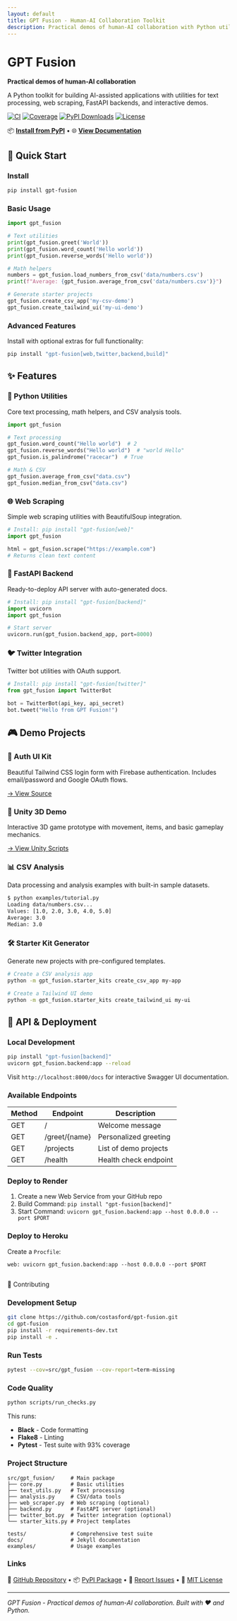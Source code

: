 ```yaml
---
layout: default
title: GPT Fusion - Human-AI Collaboration Toolkit
description: Practical demos of human-AI collaboration with Python utilities, web scraping, FastAPI backend, and more
---
```


# GPT Fusion

**Practical demos of human-AI collaboration**

A Python toolkit for building AI-assisted applications with utilities for text processing, web scraping, FastAPI backends, and interactive demos.

[![CI](https://github.com/costasford/gpt-fusion/actions/workflows/ci.yml/badge.svg)](https://github.com/costasford/gpt-fusion/actions/workflows/ci.yml)
[![Coverage](https://codecov.io/gh/costasford/gpt-fusion/branch/main/graph/badge.svg)](https://codecov.io/gh/costasford/gpt-fusion)
[![PyPI Downloads](https://img.shields.io/pypi/dm/gpt-fusion.svg)](https://pypi.org/project/gpt-fusion/)
[![License](https://img.shields.io/github/license/costasford/gpt-fusion)](https://github.com/costasford/gpt-fusion/blob/main/LICENSE)

📦 **[Install from PyPI](https://pypi.org/project/gpt-fusion/)** • 🌐 **[View Documentation](https://costasford.github.io/gpt-fusion/)**

## 🚀 Quick Start

### Install
```bash
pip install gpt-fusion
```

### Basic Usage
```python
import gpt_fusion

# Text utilities
print(gpt_fusion.greet('World'))
print(gpt_fusion.word_count('Hello world'))
print(gpt_fusion.reverse_words('Hello world'))

# Math helpers  
numbers = gpt_fusion.load_numbers_from_csv('data/numbers.csv')
print(f"Average: {gpt_fusion.average_from_csv('data/numbers.csv')}")

# Generate starter projects
gpt_fusion.create_csv_app('my-csv-demo')
gpt_fusion.create_tailwind_ui('my-ui-demo')
```

### Advanced Features
Install with optional extras for full functionality:
```bash
pip install "gpt-fusion[web,twitter,backend,build]"
```

## ✨ Features

### 🐍 Python Utilities
Core text processing, math helpers, and CSV analysis tools.
```python
import gpt_fusion

# Text processing
gpt_fusion.word_count("Hello world")  # 2
gpt_fusion.reverse_words("Hello world")  # "world Hello"
gpt_fusion.is_palindrome("racecar")  # True

# Math & CSV
gpt_fusion.average_from_csv("data.csv")
gpt_fusion.median_from_csv("data.csv")
```

### 🌐 Web Scraping
Simple web scraping utilities with BeautifulSoup integration.
```python
# Install: pip install "gpt-fusion[web]"
import gpt_fusion

html = gpt_fusion.scrape("https://example.com")
# Returns clean text content
```

### 🚀 FastAPI Backend
Ready-to-deploy API server with auto-generated docs.
```python
# Install: pip install "gpt-fusion[backend]"
import uvicorn
import gpt_fusion

# Start server
uvicorn.run(gpt_fusion.backend_app, port=8000)
```

### 🐦 Twitter Integration
Twitter bot utilities with OAuth support.
```python
# Install: pip install "gpt-fusion[twitter]"
from gpt_fusion import TwitterBot

bot = TwitterBot(api_key, api_secret)
bot.tweet("Hello from GPT Fusion!")
```

## 🎮 Demo Projects

### 🔐 Auth UI Kit
Beautiful Tailwind CSS login form with Firebase authentication. Includes email/password and Google OAuth flows.

[→ View Source](https://github.com/costasford/gpt-fusion/tree/main/auth-ui-kit)

### 🎯 Unity 3D Demo
Interactive 3D game prototype with movement, items, and basic gameplay mechanics.

[→ View Unity Scripts](https://github.com/costasford/gpt-fusion/tree/main/unity-prototype)

### 📊 CSV Analysis
Data processing and analysis examples with built-in sample datasets.
```bash
$ python examples/tutorial.py
Loading data/numbers.csv...
Values: [1.0, 2.0, 3.0, 4.0, 5.0]
Average: 3.0
Median: 3.0
```

### 🛠️ Starter Kit Generator
Generate new projects with pre-configured templates.
```bash
# Create a CSV analysis app
python -m gpt_fusion.starter_kits create_csv_app my-app

# Create a Tailwind UI demo  
python -m gpt_fusion.starter_kits create_tailwind_ui my-ui
```

## 🔌 API & Deployment

### Local Development
```bash
pip install "gpt-fusion[backend]"
uvicorn gpt_fusion.backend:app --reload
```

Visit `http://localhost:8000/docs` for interactive Swagger UI documentation.

### Available Endpoints

| Method | Endpoint | Description |
|--------|----------|-------------|
| GET | / | Welcome message |
| GET | /greet/{name} | Personalized greeting |
| GET | /projects | List of demo projects |
| GET | /health | Health check endpoint |

### Deploy to Render
1. Create a new Web Service from your GitHub repo
2. Build Command: `pip install "gpt-fusion[backend]"`
3. Start Command: `uvicorn gpt_fusion.backend:app --host 0.0.0.0 --port $PORT`

### Deploy to Heroku
Create a `Procfile`:
```
web: uvicorn gpt_fusion.backend:app --host 0.0.0.0 --port $PORT
```

##
 🤝 Contributing

### Development Setup
```bash
git clone https://github.com/costasford/gpt-fusion.git
cd gpt-fusion
pip install -r requirements-dev.txt
pip install -e .
```

### Run Tests
```bash
pytest --cov=src/gpt_fusion --cov-report=term-missing
```

### Code Quality
```bash
python scripts/run_checks.py
```

This runs:
- **Black** - Code formatting
- **Flake8** - Linting
- **Pytest** - Test suite with 93% coverage

### Project Structure
```
src/gpt_fusion/     # Main package
├── core.py         # Basic utilities  
├── text_utils.py   # Text processing
├── analysis.py     # CSV/data tools
├── web_scraper.py  # Web scraping (optional)
├── backend.py      # FastAPI server (optional)
├── twitter_bot.py  # Twitter integration (optional)
└── starter_kits.py # Project templates

tests/              # Comprehensive test suite
docs/               # Jekyll documentation
examples/           # Usage examples
```

### Links
📖 [GitHub Repository](https://github.com/costasford/gpt-fusion) • 📦 [PyPI Package](https://pypi.org/project/gpt-fusion/) • 🐛 [Report Issues](https://github.com/costasford/gpt-fusion/issues) • 📄 [MIT License](https://github.com/costasford/gpt-fusion/blob/main/LICENSE)

---

*GPT Fusion - Practical demos of human-AI collaboration. Built with ❤️ and Python.*
